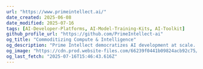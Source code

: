 ```yaml
---
url: "https://www.primeintellect.ai/"
date_created: 2025-06-08
date_modified: 2025-07-16
tags: [AI-Developer-Platforms, AI-Model-Training-Kits, AI-Toolkit]
github_profile_url: "https://github.com/PrimeIntellect-ai"
og_title: "Commoditizing Compute & Intelligence"
og_description: "Prime Intellect democratizes AI development at scale. Our platform makes it easy to find global compute resources and train state-of-the-art models through distributed training across clusters. Collectively own the resulting open AI innovations, from language models to scientific breakthroughs."
og_image: "https://cdn.prod.website-files.com/66239f0441b09824acb92c75/6840a79955f51e1e45bf0874_OG%20image%20(1).png"
og_last_fetch: "2025-07-16T15:46:43.616Z"
---
```

